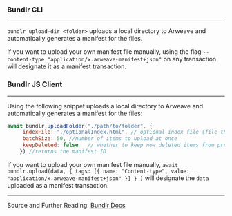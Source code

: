 ### Bundlr CLI

---

`bundlr upload-dir <folder>` uploads a local directory to Arweave and automatically generates a manifest for the files.

If you want to upload your own manifest file manually, using the flag `--content-type "application/x.arweave-manifest+json"` on any transaction will designate it as a manifest transaction.

### Bundlr JS Client

---

Using the following snippet uploads a local directory to Arweave and automatically generates a manifest for the files:

```js
await bundlr.uploadFolder("./path/to/folder", {
     indexFile: "./optionalIndex.html", // optional index file (file the user will load when accessing the manifest)
     batchSize: 50, //number of items to upload at once
     keepDeleted: false   // whether to keep now deleted items from previous uploads
    }) //returns the manifest ID
```

If you want to upload your own manifest file manually, `await bundlr.upload(data, { tags: [{ name: "Content-type", value: "application/x.arweave-manifest+json" }] } )` will designate the `data` uploaded as a manifest transaction.

---

Source and Further Reading: [Bundlr Docs](https://docs.bundlr.network/docs/overview)